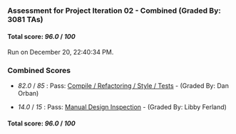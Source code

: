 ### Assessment for Project Iteration 02 - Combined (Graded By: 3081 TAs)

#### Total score: _96.0_ / _100_

Run on December 20, 22:40:34 PM.


### Combined Scores

+  _82.0_ / _85_ : Pass: [Compile / Refactoring / Style / Tests](PROJ_02_Automated_Assessment.md) - (Graded By: Dan Orban)



+  _14.0_ / _15_ : Pass: [Manual Design Inspection](PROJ_02_OverallDesign_Assessment.md) - (Graded By: Libby Ferland)



#### Total score: _96.0_ / _100_

